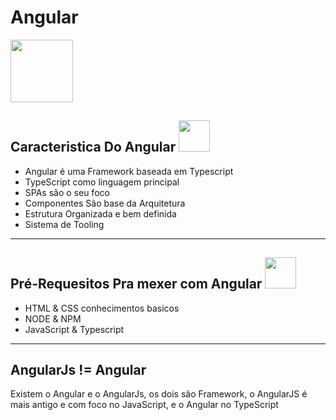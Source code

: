 # Angular

<img src="https://i.pinimg.com/564x/10/11/c6/1011c6f3ffcdfa8c2f3f57a78d35fe1f.jpg" width="100px" height="100">

<br>

## Caracteristica Do Angular   <img src="https://i.pinimg.com/564x/6c/d0/52/6cd05284013487f72cf30db5bb1d83f8.jpg" width="50px" height="50px">

  - Angular é uma Framework baseada em Typescript
  - TypeScript como linguagem principal
  - SPAs são o seu foco
  - Componentes São base da Arquitetura
  - Estrutura Organizada e bem definida
  - Sistema de Tooling 

---

## Pré-Requesitos Pra mexer com Angular  <img src="https://i.pinimg.com/564x/37/ef/74/37ef7480a90a4524eae3abd72aa2aca1.jpg" width="50px" height="50px">
  - HTML & CSS conhecimentos basicos
  - NODE & NPM
  - JavaScript & Typescript

---


## AngularJs != Angular

Existem o Angular e o AngularJs, os dois são Framework, o AngularJS é mais antigo e com foco no JavaScript, e o Angular no TypeScript



